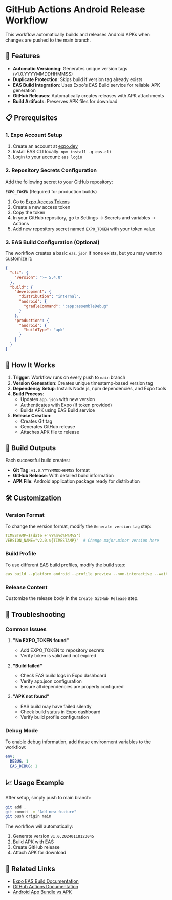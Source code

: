 # GitHub Actions Android Release Workflow

This workflow automatically builds and releases Android APKs when changes are pushed to the main branch.

## 🚀 Features

- **Automatic Versioning**: Generates unique version tags (v1.0.YYYYMMDDHHMMSS)
- **Duplicate Protection**: Skips build if version tag already exists
- **EAS Build Integration**: Uses Expo's EAS Build service for reliable APK generation
- **GitHub Releases**: Automatically creates releases with APK attachments
- **Build Artifacts**: Preserves APK files for download

## 📋 Prerequisites

### 1. Expo Account Setup
1. Create an account at [expo.dev](https://expo.dev)
2. Install EAS CLI locally: `npm install -g eas-cli`
3. Login to your account: `eas login`

### 2. Repository Secrets Configuration

Add the following secret to your GitHub repository:

**`EXPO_TOKEN`** (Required for production builds)
1. Go to [Expo Access Tokens](https://expo.dev/accounts/[username]/settings/access-tokens)
2. Create a new access token
3. Copy the token
4. In your GitHub repository, go to Settings → Secrets and variables → Actions
5. Add new repository secret named `EXPO_TOKEN` with your token value

### 3. EAS Build Configuration (Optional)

The workflow creates a basic `eas.json` if none exists, but you may want to customize it:

```json
{
  "cli": {
    "version": ">= 5.4.0"
  },
  "build": {
    "development": {
      "distribution": "internal",
      "android": {
        "gradleCommand": ":app:assembleDebug"
      }
    },
    "production": {
      "android": {
        "buildType": "apk"
      }
    }
  }
}
```

## 🔧 How It Works

1. **Trigger**: Workflow runs on every push to `main` branch
2. **Version Generation**: Creates unique timestamp-based version tag
3. **Dependency Setup**: Installs Node.js, npm dependencies, and Expo tools
4. **Build Process**: 
   - Updates `app.json` with new version
   - Authenticates with Expo (if token provided)
   - Builds APK using EAS Build service
5. **Release Creation**: 
   - Creates Git tag
   - Generates GitHub release
   - Attaches APK file to release

## 📱 Build Outputs

Each successful build creates:
- **Git Tag**: `v1.0.YYYYMMDDHHMMSS` format
- **GitHub Release**: With detailed build information
- **APK File**: Android application package ready for distribution

## 🛠️ Customization

### Version Format
To change the version format, modify the `Generate version tag` step:

```yaml
TIMESTAMP=$(date +'%Y%m%d%H%M%S')
VERSION_NAME="v2.0.${TIMESTAMP}"  # Change major.minor version here
```

### Build Profile
To use different EAS build profiles, modify the build step:

```yaml
eas build --platform android --profile preview --non-interactive --wait
```

### Release Content
Customize the release body in the `Create GitHub Release` step.

## 🚨 Troubleshooting

### Common Issues

1. **"No EXPO_TOKEN found"**
   - Add EXPO_TOKEN to repository secrets
   - Verify token is valid and not expired

2. **"Build failed"**
   - Check EAS build logs in Expo dashboard
   - Verify app.json configuration
   - Ensure all dependencies are properly configured

3. **"APK not found"**
   - EAS build may have failed silently
   - Check build status in Expo dashboard
   - Verify build profile configuration

### Debug Mode

To enable debug information, add these environment variables to the workflow:

```yaml
env:
  DEBUG: 1
  EAS_DEBUG: 1
```

## 📈 Usage Example

After setup, simply push to main branch:

```bash
git add .
git commit -m "Add new feature"
git push origin main
```

The workflow will automatically:
1. Generate version `v1.0.20240118123045`
2. Build APK with EAS
3. Create GitHub release
4. Attach APK for download

## 🔗 Related Links

- [Expo EAS Build Documentation](https://docs.expo.dev/build/introduction/)
- [GitHub Actions Documentation](https://docs.github.com/en/actions)
- [Android App Bundle vs APK](https://developer.android.com/guide/app-bundle)